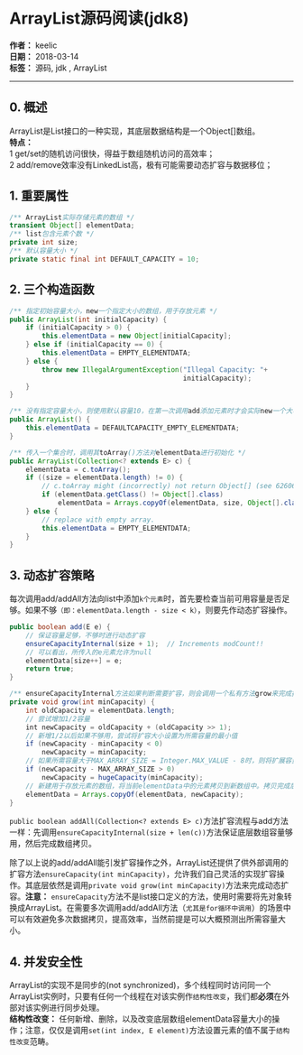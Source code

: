 # ArrayList源码阅读(jdk8)

**作者：** keelic  
**日期：** 2018-03-14  
**标签：** 源码, jdk , ArrayList  

---

## 0. 概述
ArrayList是List接口的一种实现，其底层数据结构是一个Object[]数组。  
**特点：**  
1 get/set的随机访问很快，得益于数组随机访问的高效率；  
2 add/remove效率没有LinkedList高，极有可能需要动态扩容与数据移位；

## 1. 重要属性
```java
/** ArrayList实际存储元素的数组 */
transient Object[] elementData;
/** list包含元素个数 */
private int size;  
/** 默认容量大小 */
private static final int DEFAULT_CAPACITY = 10;
```

## 2. 三个构造函数
```java
/** 指定初始容量大小，new一个指定大小的数组，用于存放元素 */
public ArrayList(int initialCapacity) {
    if (initialCapacity > 0) {
        this.elementData = new Object[initialCapacity];
    } else if (initialCapacity == 0) {
        this.elementData = EMPTY_ELEMENTDATA;
    } else {
        throw new IllegalArgumentException("Illegal Capacity: "+
                                           initialCapacity);
    }
}

/** 没有指定容量大小，则使用默认容量10，在第一次调用add添加元素时才会实际new一个大小为10的数组 */
public ArrayList() {
    this.elementData = DEFAULTCAPACITY_EMPTY_ELEMENTDATA;
}

/** 传入一个集合时，调用其toArray()方法对elementData进行初始化 */
public ArrayList(Collection<? extends E> c) {
    elementData = c.toArray();
    if ((size = elementData.length) != 0) {
        // c.toArray might (incorrectly) not return Object[] (see 6260652)
        if (elementData.getClass() != Object[].class)
            elementData = Arrays.copyOf(elementData, size, Object[].class);
    } else {
        // replace with empty array.
        this.elementData = EMPTY_ELEMENTDATA;
    }
}
```

## 3. 动态扩容策略
每次调用add/addAll方法向list中添加`k个元素`时，首先要检查当前可用容量是否足够。如果不够`（即：elementData.length - size < k）`，则要先作动态扩容操作。
```java
public boolean add(E e) {
    // 保证容量足够，不够时进行动态扩容
    ensureCapacityInternal(size + 1);  // Increments modCount!!
    // 可以看出，所传入的e元素允许为null
    elementData[size++] = e;
    return true;
}

/** ensureCapacityInternal方法如果判断需要扩容，则会调用一个私有方法grow来完成扩容操作 */
private void grow(int minCapacity) {
    int oldCapacity = elementData.length;
    // 尝试增加1/2容量
    int newCapacity = oldCapacity + (oldCapacity >> 1);
    // 新增1/2以后如果不够用，尝试将扩容大小设置为所需容量的最小值
    if (newCapacity - minCapacity < 0)
        newCapacity = minCapacity;
    // 如果所需容量大于MAX_ARRAY_SIZE = Integer.MAX_VALUE - 8时，则将扩展容量设置为Integer.MAX_VALUE
    if (newCapacity - MAX_ARRAY_SIZE > 0)
        newCapacity = hugeCapacity(minCapacity);
    // 新建用于存放元素的数组，将当前elementData中的元素拷贝到新数组中。拷贝完成后，旧数组将会被GC自动回收
    elementData = Arrays.copyOf(elementData, newCapacity);
}
```

`public boolean addAll(Collection<? extends E> c)`方法扩容流程与add方法一样：先调用`ensureCapacityInternal(size + len(c))`方法保证底层数组容量够用，然后完成数组拷贝。

除了以上说的add/addAll能引发扩容操作之外，ArrayList还提供了供外部调用的扩容方法`ensureCapacity(int minCapacity)`，允许我们自己灵活的实现扩容操作。其底层依然是调用`private void grow(int minCapacity)`方法来完成动态扩容。**注意：** `ensureCapacity`方法不是list接口定义的方法，使用时需要将先对象转换成ArrayList。在需要多次调用add/addAll方法（`尤其是for循环中调用`）的场景中可以有效避免多次数据拷贝，提高效率，当然前提是可以大概预测出所需容量大小。

## 4. 并发安全性
ArrayList的实现不是同步的(not synchronized)，多个线程同时访问同一个ArrayList实例时，只要有任何一个线程在对该实例作`结构性改变`，我们都**必须**在外部对该实例进行同步处理。  
**结构性改变：** 任何新增、删除，以及改变底层数组elementData容量大小的操作；注意，仅仅是调用`set(int index, E element)`方法设置元素的值不属于`结构性改变`范畴。
